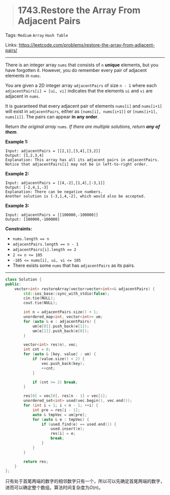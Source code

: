 > # 1743.Restore the Array From Adjacent Pairs

Tags: `Medium` `Array` `Hash Table`

Links: https://leetcode.com/problems/restore-the-array-from-adjacent-pairs/

-----

There is an integer array `nums` that consists of `n` **unique** elements, but you have forgotten it. However, you do remember every pair of adjacent elements in `nums`.

You are given a 2D integer array `adjacentPairs` of size `n - 1` where each `adjacentPairs[i] = [ui, vi]` indicates that the elements `ui` and `vi` are adjacent in `nums`.

It is guaranteed that every adjacent pair of elements `nums[i]` and `nums[i+1]` will exist in `adjacentPairs`, either as `[nums[i], nums[i+1]]` or `[nums[i+1], nums[i]]`. The pairs can appear **in any order**.

Return *the original array* `nums`*. If there are multiple solutions, return **any of them***. 

**Example 1:**

```
Input: adjacentPairs = [[2,1],[3,4],[3,2]]
Output: [1,2,3,4]
Explanation: This array has all its adjacent pairs in adjacentPairs.
Notice that adjacentPairs[i] may not be in left-to-right order.
```

**Example 2:**

```
Input: adjacentPairs = [[4,-2],[1,4],[-3,1]]
Output: [-2,4,1,-3]
Explanation: There can be negative numbers.
Another solution is [-3,1,4,-2], which would also be accepted.
```

**Example 3:**

```
Input: adjacentPairs = [[100000,-100000]]
Output: [100000,-100000]
```

**Constraints:**

- `nums.length == n`
- `adjacentPairs.length == n - 1`
- `adjacentPairs[i].length == 2`
- `2 <= n <= 105`
- `-105 <= nums[i], ui, vi <= 105`
- There exists some `nums` that has `adjacentPairs` as its pairs.

-------

```c++
class Solution {
public:
    vector<int> restoreArray(vector<vector<int>>& adjacentPairs) {
    	std::ios_base::sync_with_stdio(false);
    	cin.tie(NULL);
    	cout.tie(NULL);

    	int n = adjacentPairs.size() + 1;
    	unordered_map<int, vector<int>> um;
    	for (auto & e : adjacentPairs) {
    		um[e[0]].push_back(e[1]);
            um[e[1]].push_back(e[0]);
    	}

    	vector<int> res(n), vec;
    	int cnt = 0;
    	for (auto & [key, value] : um) {
    		if (value.size() < 2) {
    			vec.push_back(key);
    			++cnt;
    		}

    		if (cnt >= 2) break;
    	}

    	res[0] = vec[0], res[n - 1] = vec[1];
    	unordered_set<int> used(vec.begin(), vec.end());
    	for (int i = 1; i < n - 1; ++i) {
    		int pre = res[i - 1];
    		auto & tmpVec = um[pre];
    		for (auto & e : tmpVec) {
    			if (used.find(e) == used.end()) {
    				used.insert(e);
    				res[i] = e;
    				break;
    			}
    		}
    	}

    	return res;
    }
};
```

只有处于首尾两端的数字的相邻数字只有一个，所以可以先确定首尾两端的数字，进而可以确定整个数组。算法时间复杂度为$O(n)$。





















